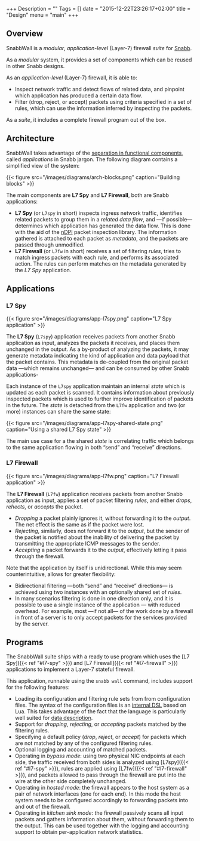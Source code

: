 +++
Description = ""
Tags = []
date = "2015-12-22T23:26:17+02:00"
title = "Design"
menu = "main"
+++

## Overview

<span class="appname">SnabbWall</span> is a *modular*, *application-level* (Layer-7) firewall *suite* for [Snabb](http://snabb.co).

As a *modular* system, it provides a set of components which can be reused in other Snabb designs.

As an *application-level* (Layer-7) firewall, it is able to:

* Inspect network traffic and detect flows of related data, and pinpoint which application has produced a certain data flow.
* Filter (drop, reject, or accept) packets using criteria specified in a set of rules, which can use the information inferred by inspecting the packets.

As a *suite*, it includes a complete firewall program out of the box.


## Architecture

<span class="appname">SnabbWall</Span> takes advantage of the [separation in functional components](https://github.com/SnabbCo/snabb/blob/master/src/README.md#introduction), called *applications* in Snabb jargon. The following diagram contains a simplified view of the system:

{{< figure src="/images/diagrams/arch-blocks.png" caption="Building blocks" >}}

The main components are **L7 Spy** and **L7 Firewall**, both are Snabb applications:

* **L7 Spy** (or `L7spy` in short) inspects ingress network traffic, identifies related packets to group them in a *related data flow*, and —if possible— determines which application has generated the data flow. This is done with the aid of the [nDPI](http://www.ntop.org/products/deep-packet-inspection/ndpi/) packet inspection library. The information gathered is attached to each packet as *metadata*, and the packets are passed through unmodified.
* **L7 Firewall** (or `L7fw` in short) receives a set of filtering *rules*, tries to match ingress packets with each rule, and performs its associated action. The rules can perform matches on the metadata generated by the *L7 Spy* application.


## Applications

### L7 Spy

{{< figure src="/images/diagrams/app-l7spy.png" caption="L7 Spy application" >}}

The **L7 Spy** (`L7spy`) application receives packets from another Snabb application as input, analyzes the packets it receives, and places them unchanged in the output. As a by-product of analyzing the packets, it may generate metadata indicating the kind of application and data payload that the packet contains. This metadata is de-coupled from the original packet data —which remains unchanged— and can be consumed by other Snabb applications-

Each instance of the `L7spy` application maintain an internal *state* which is updated as each packet is scanned. It contains information about previously inspected packets which is used to further improve identification of packets in the future. The *state* is detached from the `L7fw` application and two (or more) instances can share the same state:

{{< figure src="/images/diagrams/app-l7spy-shared-state.png" caption="Using a shared L7 Spy state" >}}

The main use case for a the shared *state* is correlating traffic which belongs to the same application flowing in both “send” and “receive” directions.


### L7 Firewall

{{< figure src="/images/diagrams/app-l7fw.png" caption="L7 Firewall application" >}}

The **L7 Firewall** (`L7fw`) application receives packets from another Snabb application as input, applies a set of packet filtering *rules*, and either *drops*, *rehects*, or *accepts* the packet.

- *Dropping* a packet plainly ignores it, without forwarding it to the *output*. The net effect is the same as if the packet were lost.
- *Rejecting*, similarly, does not forward it to the *output*, but the sender of the packet is notified about the inability of delivering the packet by transmitting the appropriate ICMP messages to the sender.
- *Accepting* a packet forwards it to the *output*, effectively letting it pass through the firewall.

Note that the application by itself is unidirectional. While this may seem counterintuitive, allows for greater flexibility:

* Bidirectional filtering —both “send” and “receive” directions— is achieved using two instances with an optionally shared set of *rules*.
* In many scenarios filtering is done in one direction only, and it is possible to use a single instance of the application — with reduced overhead. For example, most —if not all— of the work done by a firewall in front of a server is to only accept packets for the services provided by the server.


## Programs

The <span class="appname">SnabbWall</span> suite ships with a ready to use program which uses the [L7 Spy]({{< ref "#l7-spy" >}}) and [L7 Firewall]({{< ref "#l7-firewall" >}}) applications to implement a Layer-7 stateful firewall.

This application, runnable using the `snabb wall` command, includes support for the following features:

* Loading its configuration and filtering rule sets from from configuration files. The syntax of the configuration files is an [internal DSL](https://en.wikipedia.org/wiki/Domain-specific_language#Usage_patterns) based on Lua. This takes advantage of the fact that the language is particularly well suited for [data description](http://www.lua.org/pil/10.1.html).
* Support for *dropping*, *rejecting*, or *accepting* packets matched by the filtering rules.
* Specifying a default policy (*drop*, *reject*, or *accept*) for packets which are not matched by any of the configured filtering rules.
* Optional logging and accounting of matched packets.
* Operating in *bypass mode*: using two physical NIC endpoints at each side, the traffic received from both sides is analyzed using [L7spy]({{< ref "#l7-spy" >}}), rules are applied using [L7fw]({{< ref "#l7-firewall" >}}), and packets allowed to pass through the firewall are put into the wire at the other side completely unchanged.
* Operating in *hosted mode*: the firewall appears to the host system as a pair of network interfaces (one for each end). In this mode the host system needs to be configured accordingly to forwarding packets into and out of the firewall.
* Operating in *kitchen sink mode*: the firewall passively scans all input packets and gathers information about them, without forwarding them to the output. This can be used together with the logging and accounting support to obtain per-application network statistics.
